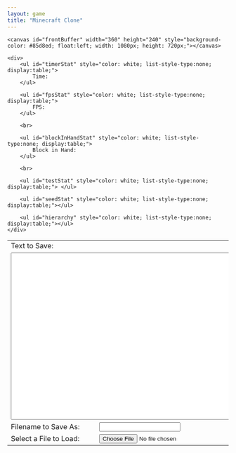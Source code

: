 ```yaml
---
layout: game
title: "Minecraft Clone"
---
```

<div>

    <canvas id="frontBuffer" width="360" height="240" style="background-color: #85d8ed; float:left; width: 1080px; height: 720px;"></canvas>

    <div>
        <ul id="timerStat" style="color: white; list-style-type:none; display:table;">
            Time:
        </ul>

        <ul id="fpsStat" style="color: white; list-style-type:none; display:table;">
            FPS:
        </ul>

        <br>

        <ul id="blockInHandStat" style="color: white; list-style-type:none; display:table;">
            Block in Hand:
        </ul>

        <br>

        <ul id="testStat" style="color: white; list-style-type:none; display:table;"> </ul>

        <ul id="seedStat" style="color: white; list-style-type:none; display:table;"></ul>

        <ul id="hierarchy" style="color: white; list-style-type:none; display:table;"></ul>
    </div>

</div>


<div>
    <table>
        <tr>
            <td>Text to Save:</td>
        </tr>
        <tr>
            <td colspan="3">
                <textarea id="inputTextToSave" cols="80" rows="25"></textarea>
            </td>
        </tr>
        <tr>
            <td>Filename to Save As:</td>
            <td>
                <input id="inputFileNameToSaveAs"></input>
            </td>
            <td><button onclick="saveTextAsFile(convertWorldDataToString())">Save Text to File</button></td>
        </tr>
        <tr>
            <td>Select a File to Load:</td>
            <td><input type="file" id="fileToLoad"></td>
            <td><button onclick="convertStringToWorldData(loadFileAsText())">Load Selected File</button>
            <td>
        </tr>
    </table>
</div>
